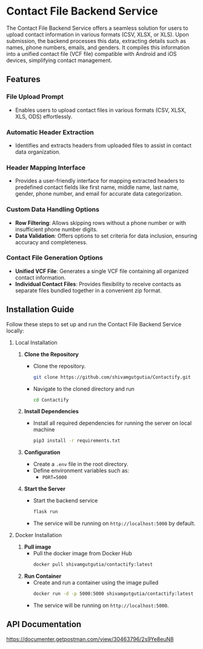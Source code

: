 # Contact File Backend Service

The Contact File Backend Service offers a seamless solution for users to upload contact information in various formats (CSV, XLSX, or XLS). Upon submission, the backend processes this data, extracting details such as names, phone numbers, emails, and genders. It compiles this information into a unified contact file (VCF file) compatible with Android and iOS devices, simplifying contact management.

## Features

### File Upload Prompt
- Enables users to upload contact files in various formats (CSV, XLSX, XLS, ODS) effortlessly.

### Automatic Header Extraction
- Identifies and extracts headers from uploaded files to assist in contact data organization.

### Header Mapping Interface
- Provides a user-friendly interface for mapping extracted headers to predefined contact fields like first name, middle name, last name, gender, phone number, and email for accurate data categorization.

### Custom Data Handling Options
- **Row Filtering**: Allows skipping rows without a phone number or with insufficient phone number digits.
- **Data Validation**: Offers options to set criteria for data inclusion, ensuring accuracy and completeness.

### Contact File Generation Options
- **Unified VCF File**: Generates a single VCF file containing all organized contact information.
- **Individual Contact Files**: Provides flexibility to receive contacts as separate files bundled together in a convenient zip format.

## Installation Guide

Follow these steps to set up and run the Contact File Backend Service locally:

1. Local Installation

      1. **Clone the Repository**
         - Clone the repository.
           ```bash
           git clone https://github.com/shivamgutgutia/Contactify.git
           ```
         - Navigate to the cloned directory and run
           ```bash
           cd Contactify
           ```
      
      2. **Install Dependencies**
         - Install all required dependencies for running the server on local machine
           ```bash
           pip3 install -r requirements.txt
           ```
      
      3. **Configuration**
         - Create a `.env` file in the root directory.
         - Define environment variables such as:
           - `PORT=5000`
      
      4. **Start the Server**
         - Start the backend service
           ```bash
           flask run
           ```
         - The service will be running on `http://localhost:5000` by default.
        
2. Docker Installation

      1. **Pull image**
         - Pull the docker image from Docker Hub
           ```bash
           docker pull shivamgutgutia/contactify:latest
           ```
      2. **Run Container**
         - Create and run a container using the image pulled
           ```bash
           docker run -d -p 5000:5000 shivamgutgutia/contactify:latest
           ```
         - The service will be running on `http://localhost:5000`.
   

## API Documentation

https://documenter.getpostman.com/view/30463796/2s9Ye8euN8
